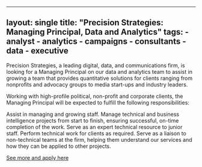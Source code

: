 ---
layout: single
title:  "Precision Strategies: Managing Principal, Data and Analytics"
tags: 
    - analyst
    - analytics
    - campaigns
    - consultants
    - data
    - executive
 ---

Precision Strategies, a leading digital, data, and communications firm, is looking for a Managing Principal on our data and analytics team to assist in growing a team that provides quantitative solutions for clients ranging from nonprofits and advocacy groups to media start-ups and industry leaders.

Working with high-profile political, non-profit and corporate clients, the Managing Principal will be expected to fulfill the following responsibilities:

Assist in managing and growing staff.
Manage technical and business intelligence projects from start to finish, ensuring successful, on-time completion of the work.
Serve as an expert technical resource to junior staff.
Perform technical work for clients as required.
Serve as a liaison to non-technical teams at the firm, helping them understand our services and how they can be applied to other projects.

[See more and apply here](https://www.precisionstrategies.com/jobs/managing-principal-data-and-analytics/)
